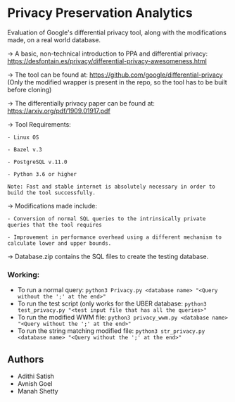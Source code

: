 # Privacy Preservation Analytics
Evaluation of Google's differential privacy tool, along with the modifications made, on a real world database.

-> A basic, non-technical introduction to PPA and differential privacy: https://desfontain.es/privacy/differential-privacy-awesomeness.html

-> The tool can be found at: https://github.com/google/differential-privacy
(Only the modified wrapper is present in the repo, so the tool has to be built before cloning)

-> The differentially privacy paper can be found at:  https://arxiv.org/pdf/1909.01917.pdf

-> Tool Requirements: 

    - Linux OS

    - Bazel v.3
    
    - PostgreSQL v.11.0
    
    - Python 3.6 or higher

    Note: Fast and stable internet is absolutely necessary in order to build the tool successfully. 

-> Modifications made include:

    - Conversion of normal SQL queries to the intrinsically private queries that the tool requires
    
    - Improvement in performance overhead using a different mechanism to calculate lower and upper bounds.

-> Database.zip contains the SQL files to create the testing database.

### Working:
- To run a normal query:
    ```python3 Privacy.py <database name> "<Query without the ';' at the end>"```
- To run the test script (only works for the UBER database:
    ```python3 test_privacy.py "<test input file that has all the queries>"```
- To run the modified WWM file:
    ```python3 privacy_wwm.py <database name> "<Query without the ';' at the end>"```
- To run the string matching modified file:
    ```python3 str_privacy.py <database name> "<Query without the ';' at the end>"```

## Authors
- Adithi Satish
- Avnish Goel
- Manah Shetty
